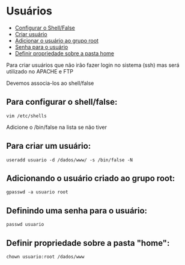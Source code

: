 # Usuários

- [Configurar o Shell/False](#configurar-shell-false)
- [Criar usuário](#criar-usuario)
- [Adicionar o usuário ao grupo root](#adicionar-usuario-root)
- [Senha para o usuário](#senha-usuario)
- [Definir propriedade sobre a pasta home](#propriedade-home)


Para criar usuários que não irão fazer login no sistema (ssh) mas será utilizado no APACHE e FTP

Devemos associa-los ao shell/false

<a name="configurar-shell-false"></a> 
## Para configurar o shell/false:

    vim /etc/shells

Adicione o /bin/false na lista se não tiver

<a name="criar-usuario"></a> 
## Para criar um usuário:

    useradd usuario -d /dados/www/ -s /bin/false -N

<a name="adicionar-usuario-root"></a> 
## Adicionando o usuário criado ao grupo root:

    gpasswd -a usuario root

<a name="senha-usuario"></a> 
## Definindo uma senha para o usuário:

    passwd usuario

<a name="propriedade-home"></a> 
## Definir propriedade sobre a pasta "home":

    chown usuario:root /dados/www




